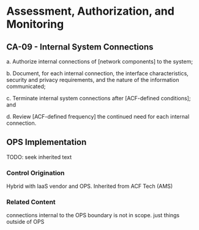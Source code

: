 # Assessment, Authorization, and Monitoring
## CA-09 - Internal System Connections

a. Authorize internal connections of [network components] to the system;

b. Document, for each internal connection, the interface characteristics, security and privacy requirements, and the nature of the information communicated;

c. Terminate internal system connections after [ACF-defined conditions]; and

d. Review [ACF-defined frequency] the continued need for each internal connection.

## OPS Implementation

TODO: seek inherited text

### Control Origination

Hybrid with IaaS vendor and OPS. Inherited from ACF Tech (AMS)

### Related Content

connections internal to the OPS boundary is not in scope. just things outside of OPS
